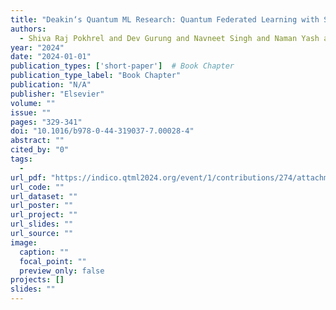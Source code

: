 ```yaml
---
title: "Deakin‘s Quantum ML Research: Quantum Federated Learning with Simple Data Encoding and Aggregation"
authors:
  - Shiva Raj Pokhrel and Dev Gurung and Navneet Singh and Naman Yash and Gang Li
year: "2024"
date: "2024-01-01"
publication_types: ['short-paper']  # Book Chapter
publication_type_label: "Book Chapter"
publication: "N/A"
publisher: "Elsevier"
volume: ""
issue: ""
pages: "329-341"
doi: "10.1016/b978-0-44-319037-7.00028-4"
abstract: ""
cited_by: "0"
tags:
  - 
url_pdf: "https://indico.qtml2024.org/event/1/contributions/274/attachments/273/283/QTML_2024.pdf"
url_code: ""
url_dataset: ""
url_poster: ""
url_project: ""
url_slides: ""
url_source: ""
image:
  caption: ""
  focal_point: ""
  preview_only: false
projects: []
slides: ""
---
```

